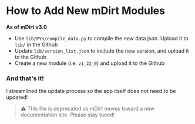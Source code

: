 # How to Add New mDirt Modules
**As of mDirt v3.0**

- Use `lib/PYs/compile_data.py` to compile the new data json. Upload it to `lib/` in the Github
- Update `lib/version_list.json` to include the new version, and upload it to the Github
- Create a new module (i.e. `v1_22_0`) and upload it to the Github

### And that's it!
I streamlined the update process so the app itself does not need to be updated!

> ⚠️ This file is deprecated as mDirt moves toward a new documentation site. Please stay tuned!